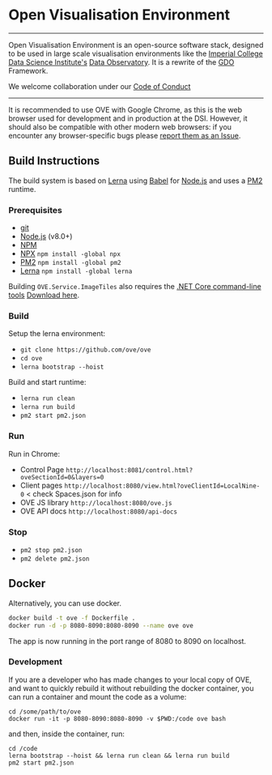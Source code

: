 # Open Visualisation Environment

---

Open Visualisation Environment is an open-source software stack, designed to be used in large scale visualisation environments like the [Imperial College](http://www.imperial.ac.uk) [Data Science Institute's](http://www.imperial.ac.uk/data-science/) [Data Observatory](http://www.imperial.ac.uk/data-science/data-observatory/).
It is a rewrite of the [GDO](https://github.com/bkavuncu/GDO/) Framework. 

We welcome collaboration under our [Code of Conduct](https://github.com/ove/ove-docs/blob/master/CODE_OF_CONDUCT.md)

---

It is recommended to use OVE with Google Chrome, as this is the web browser used for development and in production at the DSI. However, it should also be compatible with other modern web browsers: if you encounter any browser-specific bugs please [report them as an Issue](https://github.com/ove/ove-apps/issues).

## Build Instructions

The build system is based on [Lerna](https://lernajs.io/) using [Babel](http://babeljs.io/) for [Node.js](https://nodejs.org/en/) and uses a [PM2](http://pm2.keymetrics.io/) runtime.

### Prerequisites

* [git](https://git-scm.com/downloads)
* [Node.js](https://nodejs.org/en/) (v8.0+)
* [NPM](https://www.npmjs.com/)
* [NPX](https://www.npmjs.com/package/npx) `npm install -global npx`
* [PM2](http://pm2.keymetrics.io/) `npm install -global pm2`
* [Lerna](https://lernajs.io/)  `npm install -global lerna`

Building ``OVE.Service.ImageTiles`` also requires the [.NET Core command-line tools](https://docs.microsoft.com/en-us/dotnet/core/tools/?tabs=netcore2x) [Download here](https://www.microsoft.com/net/download/dotnet-core/2.0).

### Build

Setup the lerna environment:

* `git clone https://github.com/ove/ove`
* `cd ove`
* `lerna bootstrap --hoist`

Build and start runtime:

* `lerna run clean`
* `lerna run build`
* `pm2 start pm2.json`

### Run

Run in Chrome:

* Control Page   `http://localhost:8081/control.html?oveSectionId=0&layers=0`
* Client pages   `http://localhost:8080/view.html?oveClientId=LocalNine-0` < check Spaces.json for info
* OVE JS library `http://localhost:8080/ove.js`
* OVE API docs   `http://localhost:8080/api-docs`

### Stop

* `pm2 stop pm2.json`
* `pm2 delete pm2.json`

## Docker

Alternatively, you can use docker.

```sh
docker build -t ove -f Dockerfile .
docker run -d -p 8080-8090:8080-8090 --name ove ove
```

The app is now running in the port range of 8080 to 8090 on localhost.

### Development

If you are a developer who has made changes to your local copy of OVE, and want to quickly rebuild it without rebuilding the docker container, you can run a container and mount the code as a volume:

    cd /some/path/to/ove
    docker run -it -p 8080-8090:8080-8090 -v $PWD:/code ove bash

and then, inside the container, run:

    cd /code
    lerna bootstrap --hoist && lerna run clean && lerna run build
    pm2 start pm2.json
